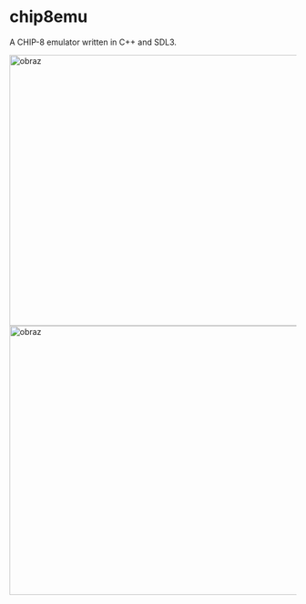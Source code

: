 # chip8emu
A CHIP-8 emulator written in C++ and SDL3.

<img width="633" height="475" alt="obraz" src="https://github.com/user-attachments/assets/13e303a9-a226-4678-a1db-c293f70dea70" />

<img width="632" height="472" alt="obraz" src="https://github.com/user-attachments/assets/e9803340-8cb8-4156-8de4-3881e8b0b5ba" />



